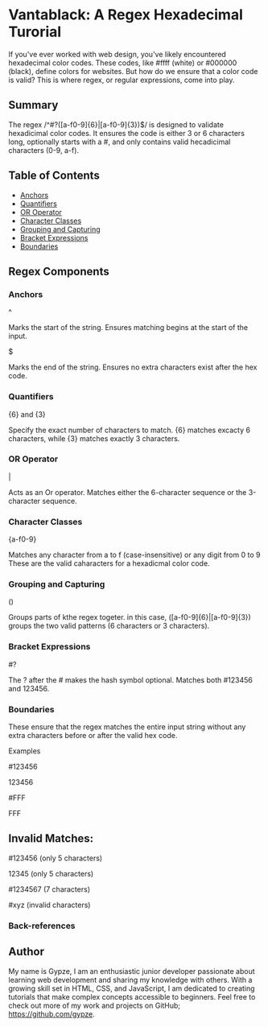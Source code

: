 # Vantablack: A Regex Hexadecimal Turorial

If you've ever worked with web design, you've likely encountered hexadecimal color codes. These codes, like #ffff (white) or #000000 (black), define colors for websites. But how do we ensure that a color code is valid? This is where regex, or regular expressions, come into play.

## Summary

The regex /^#?([a-f0-9]{6}|[a-f0-9]{3})$/ is designed to validate hexadicimal color codes. It ensures the code is either 3 or 6 characters long, optionally starts with a #, and only contains valid hecadicimal characters (0-9, a-f).

## Table of Contents

- [Anchors](#anchors)
- [Quantifiers](#quantifiers)
- [OR Operator](#or-operator)
- [Character Classes](#character-classes)
- [Grouping and Capturing](#grouping-and-capturing)
- [Bracket Expressions](#bracket-expressions)
- [Boundaries](#boundaries)

## Regex Components

### Anchors

^

Marks the start of the string. Ensures matching begins at the start of the input. 

$

Marks the end of the string. Ensures no extra characters exist after the hex code. 

### Quantifiers

{6} and {3}

Specify the exact number of characters to match. {6} matches excacty 6 characters, while {3} matches exactly 3 characters. 

### OR Operator

|

Acts as an Or operator. Matches either the 6-character sequence or the 3-character sequence. 

### Character Classes

{a-f0-9}

Matches any character from a to f (case-insensitive) or any digit from 0 to 9 These are the valid caharacters for a hexadicmal color code. 


### Grouping and Capturing

()

Groups parts of kthe regex togeter. in this case, ([a-f0-9]{6}|[a-f0-9]{3}) groups the two valid patterns (6 characters or 3 characters).

### Bracket Expressions

#?

The ? after the # makes the hash symbol optional. Matches both  #123456 and 123456.


### Boundaries

These ensure that the regex matches the entire input string without any extra characters before or after the valid hex code.

Examples

 #123456
 
123456

#FFF

FFF

## Invalid Matches:

 #123456 (only 5 characters)

12345 (only 5 characters)

#1234567 (7 characters)

#xyz (invalid characters)

### Back-references


## Author

My name is Gypze, I am an enthusiastic junior developer passionate about learning web development and sharing my knowledge with others. With a growing skill set in HTML, CSS, and JavaScript, I am dedicated to creating tutorials that make complex concepts accessible to beginners. Feel free to check out more of my work and projects on GitHub; https://github.com/gypze. 
